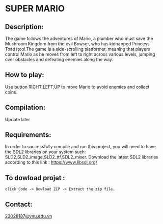 # SUPER MARIO

## Description:
The game follows the adventures of Mario, a plumber who must save the Mushroom Kingdom from the evil Bowser, who has kidnapped Princess Toadstool.The game is a side-scrolling platformer, meaning that players control Mario as he moves from left to right across various levels, jumping over obstacles and defeating enemies along the way.

## How to play:
Use button RIGHT,LEFT,UP to move Mario to avoid enemies and collect coins.

## Compilation:
Update later
## Requirements:
In order to successfully compile and run this project, you will need to have the SDL2 libraries on your system such: SLD2,SLD2_image,SLD2_ttf,SDL2_mixer.
Download the latest SDL2 libraries  according to this link : https://www.libsdl.org/
## To dowload projet :
    click Code -> Dowload ZIP -> Extract the zip file.
## Contact:
22028187@vnu.edu.vn
